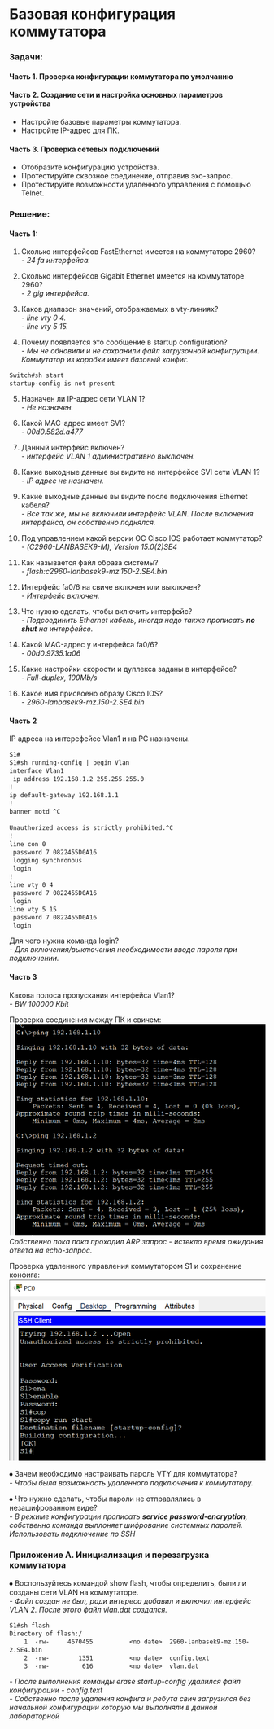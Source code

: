 # Базовая конфигурация коммутатора
### Задачи:
#### Часть 1. Проверка конфигурации коммутатора по умолчанию
#### Часть 2. Создание сети и настройка основных параметров устройства
* Настройте базовые параметры коммутатора.
* Настройте IP-адрес для ПК.
#### Часть 3. Проверка сетевых подключений
* Отобразите конфигурацию устройства.
* Протестируйте сквозное соединение, отправив эхо-запрос.
* Протестируйте возможности удаленного управления с помощью Telnet.

### Решение:
#### Часть 1:
1. Сколько интерфейсов FastEthernet имеется на коммутаторе 2960?  
*- 24 fa интерфейса.*  

2. Сколько интерфейсов Gigabit Ethernet имеется на коммутаторе 2960?  
*- 2  gig интерфейса.*

3. Каков диапазон значений, отображаемых в vty-линиях?  
*- line vty 0 4.*  
*- line vty 5 15.*

4. Почему появляется это сообщение в startup configuration?  
*- Мы не обновили и не сохранили файл загрузочной конфигруации. Коммутатор из коробки имеет базовый конфиг.*
```
Switch#sh start
startup-config is not present
```
5. Назначен ли IP-адрес сети VLAN 1?  
*- Не назначен.*  

6. Какой MAC-адрес имеет SVI?  
*- 00d0.582d.a477*  

7. Данный интерфейс включен?  
*- интерфейс VLAN 1 административно выключен.*  

8. Какие выходные данные вы видите на интерфейсе SVI сети VLAN 1?  
*- IP адрес не назначен.*

9. Какие выходные данные вы видите после подключения Ethernet кабеля?  
*- Все так же, мы не включили интерфейс VLAN. После включения интерфейса, он собственно поднялся.*

10. Под управлением какой версии ОС Cisco IOS работает коммутатор?  
*- (C2960-LANBASEK9-M), Version 15.0(2)SE4*

11. Как называется файл образа системы?  
*- flash:c2960-lanbasek9-mz.150-2.SE4.bin*

12. Интерфейс fa0/6 на свиче включен или выключен?  
*- Интерфейс включен.*

13. Что нужно сделать, чтобы включить интерфейс?  
*- Подсоединить Ethernet кабель, иногда надо также прописать **no shut** на интерфейсе.*

14. Какой MAC-адрес у интерфейса fa0/6?  
*- 00d0.9735.1a06*

15. Какие настройки скорости и дуплекса заданы в интерфейсе?  
*- Full-duplex, 100Mb/s*

16. Какое имя присвоено образу Cisco IOS?  
*- 2960-lanbasek9-mz.150-2.SE4.bin*

#### Часть 2  
IP адреса на интерефейсе Vlan1 и на PC назначены.  
``` 
S1#
S1#sh running-config | begin Vlan
interface Vlan1
 ip address 192.168.1.2 255.255.255.0
!
ip default-gateway 192.168.1.1
!
banner motd ^C

Unauthorized access is strictly prohibited.^C
!
line con 0
 password 7 0822455D0A16
 logging synchronous
 login
!
line vty 0 4
 password 7 0822455D0A16
 login
line vty 5 15
 password 7 0822455D0A16
 login
```

Для чего нужна команда login?  
*- Для включения/выключения необходимости ввода пароля при подключении.*

#### Часть 3  
Какова полоса пропускания интерфейса Vlan1?  
*- BW 100000 Kbit*

Проверка соединения между ПК и свичем:  
![](PC_ping.png)  
*Собственно пока пока проходил ARP запрос - истекло время ожидания ответа на echo-запрос.*

Проверка удаленного управления коммутатором S1 и сохранение конфига:  
![](PC_Telnet.png)  

⦁	Зачем необходимо настраивать пароль VTY для коммутатора?  
*- Чтобы была возможность удаленного подключения к коммутатору.*

⦁	Что нужно сделать, чтобы пароли не отправлялись в незашифрованном виде?  
*- В режиме конфигурации прописать **service password-encryption**, собственно команда выплоняет шифрование системных паролей. Использовать подключение по SSH*

### Приложение А. Инициализация и перезагрузка коммутатора  
⦁	Воспользуйтесь командой show flash, чтобы определить, были ли созданы сети VLAN на коммутаторе.  
*- Файл создан не был, ради интереса добавил и включил интерфейс VLAN 2. После этого файл vlan.dat создался.*  
```
S1#sh flash 
Directory of flash:/
    1  -rw-     4670455          <no date>  2960-lanbasek9-mz.150-2.SE4.bin
    2  -rw-        1351          <no date>  config.text
    3  -rw-         616          <no date>  vlan.dat
```

*- После выполнения команды erase startup-config удалился файл конфигурации - config.text*  
*- Собственно после удаления конфига и ребута свич загрузился без начальной конфигурации которую мы выполняли в данной лабораторной*
